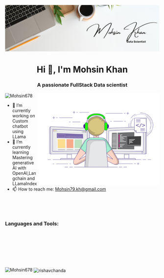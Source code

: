 <img src = "/minimalist.png" alt="banner"/>

<h1 align="center">Hi 👋, I'm Mohsin Khan</h1>
<h3 align="center">A passionate FullStack Data scientist</h3>
<img align = "right" alt="coding" width="400" src= "gig1.gif" />



<p align="left"> <img src="https://komarev.com/ghpvc/?username=Mohsin678&label=Profile%20views&color=0e75b6&style=flat" alt="Mohsin678" /> </p>

- 🔭 I’m currently working on Custom chatbot using LLama
- 🌱 I’m currently learning Mastering generative AI with OpenAI,Langchain and LLamaIndex
- 📫 How to reach me: Mohsin79.kh@gmail.com

<br><br><br>

<h3 align="left">Languages and Tools:</h3>


<br><br><br><br><br><br>
<p><img align="left" src="https://github-readme-stats.vercel.app/api/top-langs?username=Mohsin678&show_icons=true&locale=en&layout=compact&theme=tokyonight" alt="Mohsin678" /></p>

<p>&nbsp;<img align="center" src="https://github-readme-stats.vercel.app/api?username=Mohsin678&show_icons=true&locale=en&theme=tokyonight" alt="rishavchanda" /></p>
